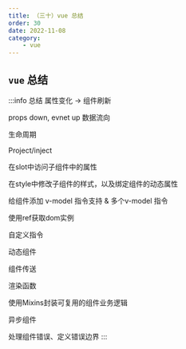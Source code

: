 ```yaml
---
title: （三十）vue 总结
order: 30
date: 2022-11-08
category:
    - vue
---
```


##  `vue` 总结
:::info 总结
属性变化 -> 组件刷新

props down, evnet up 数据流向

生命周期

Project/inject

在slot中访问子组件中的属性

在style中修改子组件的样式，以及绑定组件的动态属性

给组件添加 v-model 指令支持 & 多个v-model 指令

使用ref获取dom实例

自定义指令

动态组件

组件传送 <Teleport/>

渲染函数

使用Mixins封装可复用的组件业务逻辑

异步组件

处理组件错误、定义错误边界
:::
